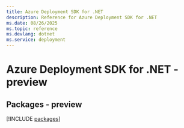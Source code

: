 ```yaml
---
title: Azure Deployment SDK for .NET
description: Reference for Azure Deployment SDK for .NET
ms.date: 08/26/2025
ms.topic: reference
ms.devlang: dotnet
ms.service: deployment
---
```

# Azure Deployment SDK for .NET - preview
## Packages - preview
[!INCLUDE [packages](deployment-index.md)]